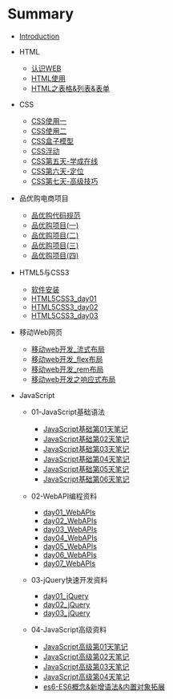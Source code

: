 # Summary

* [Introduction](README.md)
* HTML
  * [认识WEB](/html/认识Web.md)
  * [HTML使用](/html/HTML使用.md)
  * [HTML之表格&列表&表单](/html/HTML之表格&列表&表单.md)
  
* CSS
  * [CSS使用一](/css/CSS使用一.md)
  * [CSS使用二](/css/CSS使用二.md)
  * [CSS盒子模型](/css/CSS盒子模型.md)
  * [CSS浮动](/css/CSS浮动.md)
  * [CSS第五天-学成在线](/css/CSS第五天-学成在线.md)
  * [CSS第六天-定位](/css/CSS第六天-定位.md)
  * [CSS第七天-高级技巧](/css/CSS第七天-高级技巧.md)
  
* 品优购电商项目
  * [品优购代码规范](/品优购电商项目/品优购代码规范.md)
  * [品优购项目(一)](/品优购电商项目/品优购项目(一).md)
  * [品优购项目(二)](/品优购电商项目/品优购项目(二).md)
  * [品优购项目(三)](/品优购电商项目/品优购项目(三).md)
  * [品优购项目(四)](/品优购电商项目/品优购项目(四).md)

* HTML5与CSS3
  * [软件安装](/html5css3/软件安装.md)
  * [HTML5CSS3_day01](/html5css3/HTML5CSS3_day01.md)
  * [HTML5CSS3_day02](/html5css3/HTML5CSS3_day02.md)
  * [HTML5CSS3_day03](/html5css3/HTML5CSS3_day03.md)

* 移动Web网页

  * [移动web开发_流式布局](/移动Web网页开发/移动web开发_流式布局.md)
  * [移动web开发_flex布局](/移动Web网页开发/移动web开发_flex布局.md)
  * [移动web开发_rem布局](/移动Web网页开发/移动web开发_rem布局.md)
  * [移动web开发之响应式布局](/移动Web网页开发/移动web开发之响应式布局.md)

* JavaScript

  * 01-JavaScript基础语法
    * [JavaScript基础第01天笔记](/javascript/01-JavaScript基础/JavaScript基础第01天笔记.md)
    * [JavaScript基础第02天笔记](/javascript/01-JavaScript基础/JavaScript基础第02天笔记.md)
    * [JavaScript基础第03天笔记](/javascript/01-JavaScript基础/JavaScript基础第03天笔记.md)
    * [JavaScript基础第04天笔记](/javascript/01-JavaScript基础/JavaScript基础第04天笔记.md)
    * [JavaScript基础第05天笔记](/javascript/01-JavaScript基础/JavaScript基础第05天笔记.md)
    * [JavaScript基础第06天笔记](/javascript/01-JavaScript基础/JavaScript基础第06天笔记.md)

  * 02-WebAPI编程资料
    * [day01_WebAPIs](/javascript/02-WebAPI编程资料/day01_WebAPIs.md)
    * [day02_WebAPIs](/javascript/02-WebAPI编程资料/day02_WebAPIs.md)
    * [day03_WebAPIs](/javascript/02-WebAPI编程资料/day03_WebAPIs.md)
    * [day04_WebAPIs](/javascript/02-WebAPI编程资料/day04_WebAPIs.md)
    * [day05_WebAPIs](/javascript/02-WebAPI编程资料/day05_WebAPIs.md)
    * [day06_WebAPIs](/javascript/02-WebAPI编程资料/day06_WebAPIs.md)
    * [day07_WebAPIs](/javascript/02-WebAPI编程资料/day07_WebAPIs.md)
  
  * 03-jQuery快速开发资料
    * [day01_jQuery](/javascript/03-jQuery快速开发资料/day01_jQuery.md)
    * [day02_jQuery](/javascript/03-jQuery快速开发资料/day02_jQuery.md)
    * [day03_jQuery](/javascript/03-jQuery快速开发资料/day03_jQuery.md)
  
  * 04-JavaScript高级资料
    * [JavaScript高级第01天笔记](/javascript/04-JavaScript高级资料/JavaScript高级第01天笔记.md)
    * [JavaScript高级第02天笔记](/javascript/04-JavaScript高级资料/JavaScript高级第02天笔记.md)
    * [JavaScript高级第03天笔记](/javascript/04-JavaScript高级资料/JavaScript高级第03天笔记.md)
    * [JavaScript高级第04天笔记](/javascript/04-JavaScript高级资料/JavaScript高级第04天笔记.md)
    * [es6-ES6概念&新增语法&内置对象拓展](/javascript/04-JavaScript高级资料/es6-ES6概念&新增语法&内置对象拓展.md)

